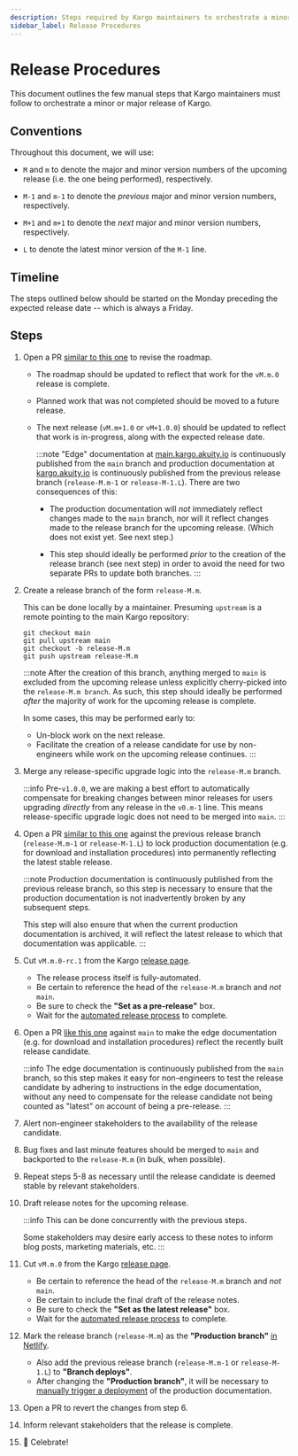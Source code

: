 ```yaml
---
description: Steps required by Kargo maintainers to orchestrate a minor or major release of Kargo.
sidebar_label: Release Procedures
---
```


# Release Procedures

This document outlines the few manual steps that Kargo maintainers must follow
to orchestrate a minor or major release of Kargo.

## Conventions

Throughout this document, we will use:

* `M` and `m` to denote the major and minor version numbers of the upcoming
  release (i.e. the one being performed), respectively. 

* `M-1` and `m-1` to denote the _previous_ major and minor version numbers,
  respectively.

* `M+1` and `m+1` to denote the _next_ major and minor version numbers,
  respectively.

* `L` to denote the latest minor version of the `M-1` line.

## Timeline

The steps outlined below should be started on the Monday preceding the expected
release date -- which is always a Friday.

## Steps

1. Open a PR [similar to this one](https://github.com/akuity/kargo/pull/1932)
   to revise the roadmap.

    * The roadmap should be updated to reflect that work for the `vM.m.0`
      release is complete.
    * Planned work that was not completed should be moved to a future release.
    * The next release (`vM.m+1.0` or `vM+1.0.0`) should be updated to reflect
      that work is in-progress, along with the expected release date.

      :::note
      "Edge" documentation at
      [main.kargo.akuity.io](https://main.kargo.akuity.io) is continuously
      published from the `main` branch and production documentation at
      [kargo.akuity.io](https://kargo.akuity.io) is continuously published from
      the previous release branch (`release-M.m-1` or `release-M-1.L`). There
      are two consequences of this:

      * The production documentation will _not_ immediately reflect changes made
        to the `main` branch, nor will it reflect changes made to the release branch
        for the upcoming release. (Which does not exist yet. See next step.)

      * This step should ideally be performed _prior_ to the creation of the
        release branch (see next step) in order to avoid the need for two separate
        PRs to update both branches.
      :::

1. Create a release branch of the form `release-M.m`.

    This can be done locally by a maintainer. Presuming `upstream` is a remote
    pointing to the main Kargo repository:

      ```shell
      git checkout main
      git pull upstream main
      git checkout -b release-M.m
      git push upstream release-M.m
      ```

    :::note
    After the creation of this branch, anything merged to `main` is excluded
    from the upcoming release unless explicitly cherry-picked into the
    `release-M.m branch`. As such, this step should ideally be performed
    _after_ the majority of work for the upcoming release is complete.

    In some cases, this may be performed early to:

      * Un-block work on the next release.
      * Facilitate the creation of a release candidate for use by non-engineers
        while work on the upcoming release continues.
    :::

1. Merge any release-specific upgrade logic into the `release-M.m` branch.

    :::info
    Pre-`v1.0.0`, we are making a best effort to automatically compensate for
    breaking changes between minor releases for users upgrading _directly_ from
    any release in the `v0.m-1` line. This means release-specific upgrade
    logic does not need to be merged into `main`.
    :::

1. Open a PR [similar to this one](https://github.com/akuity/kargo/pull/1925)
   against the previous release branch (`release-M.m-1` or `release-M-1.L`) to
   lock production documentation (e.g. for download and installation procedures)
   into permanently reflecting the latest stable release.

    :::note
    Production documentation is continuously published from the previous
    release branch, so this step is necessary to ensure that the production
    documentation is not inadvertently broken by any subsequent steps.

    This step will also ensure that when the current production documentation
    is archived, it will reflect the latest release to which that documentation
    was applicable.
    :::

1. Cut `vM.m.0-rc.1` from the Kargo
   [release page](https://github.com/akuity/kargo/releases/new).

    * The release process itself is fully-automated.
    * Be certain to reference the head of the `release-M.m` branch and _not_ `main`.
    * Be sure to check the __"Set as a pre-release"__ box.
    * Wait for the
      [automated release process](https://github.com/akuity/kargo/actions/workflows/release.yaml)
      to complete.

1. Open a PR [like this one](https://github.com/akuity/kargo/pull/1926) against
   `main` to make the edge documentation (e.g. for download and installation
   procedures) reflect the recently built release candidate.

    :::info
    The edge documentation is continuously published from the `main` branch, so
    this step makes it easy for non-engineers to test the release candidate by
    adhering to instructions in the edge documentation, without any need to
    compensate for the release candidate not being counted as "latest" on
    account of being a pre-release.
    :::

1. Alert non-engineer stakeholders to the availability of the release candidate.

1. Bug fixes and last minute features should be merged to `main` and backported
   to the `release-M.m` (in bulk, when possible).

1. Repeat steps 5-8 as necessary until the release candidate is deemed stable
   by relevant stakeholders.

1. Draft release notes for the upcoming release.

    :::info
    This can be done concurrently with the previous steps.

    Some stakeholders may desire early access to these notes to inform blog
    posts, marketing materials, etc.
    :::

1. Cut `vM.m.0` from the Kargo
   [release page](https://github.com/akuity/kargo/releases/new).

    * Be certain to reference the head of the `release-M.m` branch and _not_ `main`.
    * Be certain to include the final draft of the release notes.
    * Be sure to check the __"Set as the latest release"__ box.
    * Wait for the
      [automated release process](https://github.com/akuity/kargo/actions/workflows/release.yaml)
      to complete.

1. Mark the release branch (`release-M.m`) as the __"Production branch"__
   [in Netlify](https://app.netlify.com/sites/docs-kargo-akuity-io/configuration/deploys#branches-and-deploy-contexts).

    * Also add the previous release branch (`release-M.m-1` or
      `release-M-1.L`) to __"Branch deploys"__.
    * After changing the __"Production branch"__, it will be necessary to
      [manually trigger a deployment](https://app.netlify.com/sites/docs-kargo-akuity-io/deploys)
      of the production documentation.

1. Open a PR to revert the changes from step 6.

1. Inform relevant stakeholders that the release is complete.

1. 🎉 Celebrate!
